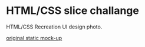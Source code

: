 # HTML/CSS slice challange

HTML/CSS Recreation UI design photo.

 [original static mock-up](https://d13yacurqjgara.cloudfront.net/users/165589/screenshots/947782/attachments/107093/flat-ui.png)
